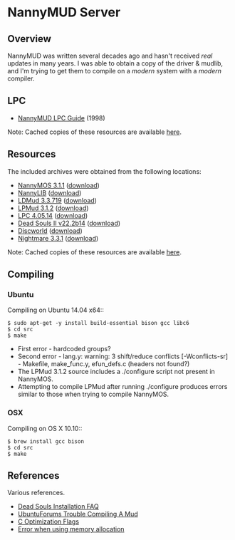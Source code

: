 NannyMUD Server
===============

Overview
--------
NannyMUD was written several decades ago and hasn't received *real* updates in many years. I was able to obtain a copy of the driver & mudlib, and I'm trying to get them to compile on a *modern* system with a *modern* compiler.


LPC
---

- [NannyMUD LPC Guide](http://mud.stack.nl/manuals/lysator/manual.html) (1998)

Note: Cached copies of these resources are available [here](https://github.com/nfarrar/resources/lpc).


Resources
---------
The included archives were obtained from the following locations:

- [NannyMOS 3.1.1][nannymos-link]           ([download][nannymos-dl])
- [NannyLIB][nannylib-link]                 ([download][nannylib-dl])
- [LDMud 3.3.719][ldmud33719-link]          ([download][ldmud33719-dl])
- [LPMud 3.1.2][lpmud312-link]              ([download][lpmud312-dl])
- [LPC 4.05.14][lpc40514-link]              ([download][lpc40514-dl])
- [Dead Souls II v22.2b14][ds2v222b14-link] ([download][ds2v222b14-dl])
- [Discworld][discoworld-link]              ([download][discoworld-dl])
- [Nightmare 3.3.1][nightmare331-link]      ([download][nightmare331-dl])

Note: Cached copies of these resources are available [here](https://github.com/nfarrar/resources/server).


Compiling
---------

### Ubuntu
Compiling on Ubuntu 14.04 x64::


    $ sudo apt-get -y install build-essential bison gcc libc6
    $ cd src
    $ make


- First error - hardcoded groups?
- Second error - lang.y: warning: 3 shift/reduce conflicts [-Wconflicts-sr] - Makefile, make_func.y, efun_defs.c (headers not found?)
- The LPMud 3.1.2 source includes a ./configure script not present in NannyMOS.
- Attempting to compile LPMud after running ./configure produces errors similar to those when trying to compile NannyMOS.


### OSX
Compiling on OS X 10.10::

    $ brew install gcc bison
    $ cd src
    $ make


References
----------
Various references.

- [Dead Souls Installation FAQ](http://dead-souls.net/ds-inst-faq.html)
- [UbuntuForums Trouble Compiling A Mud](http://ubuntuforums.org/showthread.php?t=524551)
- [C Optimization Flags](https://gcc.gnu.org/onlinedocs/gcc/Optimize-Options.html)
- [Error when using memory allocation](https://stackoverflow.com/questions/11802707/error-when-using-memory-allocation-realloc-with-pointer-of-structure-which-ha)


<!-- Resources -->

[nannymos-link]:        http://www.filewatcher.com/_/?q=nannymos
[nannymos-dl]:          ftp://ftp.kanga.nu/MUD/Servers/LPC/nannymud/nannymos.tar.gz
[nannylib-link]:        http://www.filewatcher.com/_/?q=nannylib
[nannylib-dl]:          ftp://ftp.gr.debian.org/pub/net/mud/lpmud/nannymud/nannylib.tgz
[ldmud33719-link]:      http://www.mudbytes.net/file-2675
[ldmud33719-dl]:        http://www.mudbytes.net/download:228:2675/ldmud-3.3.719.tar.gz
[lpmud312-link]:        http://www.mudbytes.net/index.php?a=files&cid=230
[lpmud312-dl]:          http://www.mudbytes.net/download:230:3/lpmud-3.1.2.tar.gz
[lpc40514-link]:        http://www.mudbytes.net/file-748
[lpc40514-dl]:          http://www.mudbytes.net/download:234:748/lpc4.05.14.tar.gz
[ds2v222b14-link]:      http://www.mudbytes.net/file-843
[ds2v222b14-dl]:        http://www.mudbytes.net/download:71:843/dsII.zip
[discoworld-link]:      http://www.mudbytes.net/file-1039
[discoworld-dl]:        http://www.mudbytes.net/download:71:1039/dw_fluffos_v2.zip
[nightmare331-link]:    http://www.mudbytes.net/file-1044
[nightmare331-dl]:      http://www.mudbytes.net/download:71:1044/nightmare3_fluffos_v2.zip
